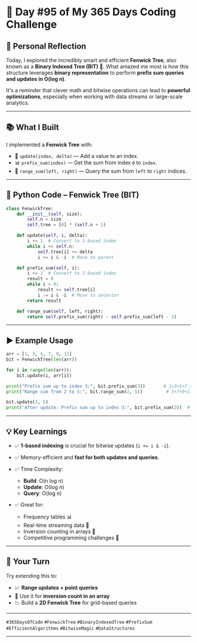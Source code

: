 # 🎯 Day #95 of My 365 Days Coding Challenge

## 💭 Personal Reflection

Today, I explored the incredibly smart and efficient **Fenwick Tree**, also known as a **Binary Indexed Tree (BIT)** 🌲.
What amazed me most is how this structure leverages **binary representation** to perform **prefix sum queries and updates in O(log n)**.

It's a reminder that clever math and bitwise operations can lead to **powerful optimizations**, especially when working with data streams or large-scale analytics.

---

## 📚 What I Built

I implemented a **Fenwick Tree** with:

* 🧮 `update(index, delta)` — Add a value to an index.
* 📊 `prefix_sum(index)` — Get the sum from index `0` to `index`.
* 📏 `range_sum(left, right)` — Query the sum from `left` to `right` indices.

---

## 📝 Python Code – Fenwick Tree (BIT)

```python
class FenwickTree:
    def __init__(self, size):
        self.n = size
        self.tree = [0] * (self.n + 1)

    def update(self, i, delta):
        i += 1  # Convert to 1-based index
        while i <= self.n:
            self.tree[i] += delta
            i += i & -i  # Move to parent

    def prefix_sum(self, i):
        i += 1  # Convert to 1-based index
        result = 0
        while i > 0:
            result += self.tree[i]
            i -= i & -i  # Move to ancestor
        return result

    def range_sum(self, left, right):
        return self.prefix_sum(right) - self.prefix_sum(left - 1)
```

---

## ▶️ Example Usage

```python
arr = [1, 3, 5, 7, 9, 11]
bit = FenwickTree(len(arr))

for i in range(len(arr)):
    bit.update(i, arr[i])

print("Prefix sum up to index 3:", bit.prefix_sum(3))       # 1+3+5+7 = 16
print("Range sum from 2 to 5:", bit.range_sum(2, 5))         # 5+7+9+11 = 32

bit.update(2, 5)
print("After update: Prefix sum up to index 3:", bit.prefix_sum(3))  # Now 21
```

---

## 💡 Key Learnings

* ✅ **1-based indexing** is crucial for bitwise updates (`i += i & -i`).
* ✅ Memory-efficient and **fast for both updates and queries**.
* ✅ Time Complexity:

  * **Build**: O(n log n)
  * **Update**: O(log n)
  * **Query**: O(log n)
* ✅ Great for:

  * Frequency tables 📊
  * Real-time streaming data 📡
  * Inversion counting in arrays 🔄
  * Competitive programming challenges 🏁

---

## 🚀 Your Turn

Try extending this to:

* 📈 **Range updates + point queries**
* 🔢 Use it for **inversion count in an array**
* 📉 Build a **2D Fenwick Tree** for grid-based queries

---

`#365DaysOfCode` `#FenwickTree` `#BinaryIndexedTree` `#PrefixSum` `#EfficientAlgorithms` `#BitwiseMagic` `#DataStructures`

---